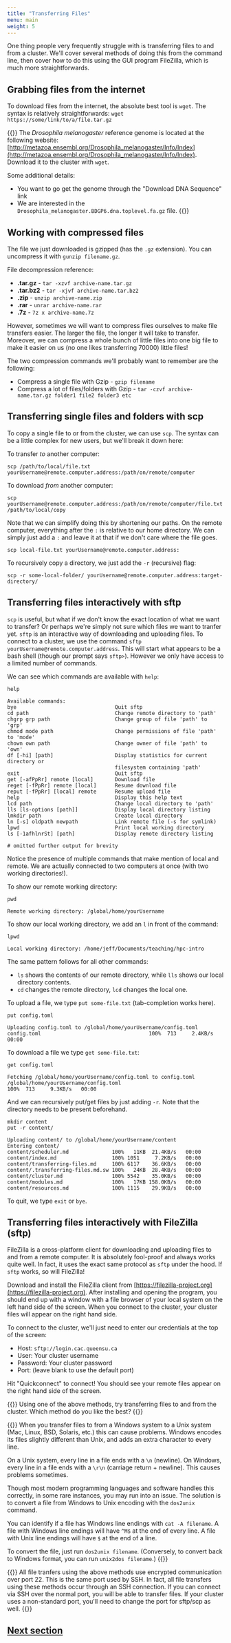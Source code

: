 ```yaml
---
title: "Transferring Files"
menu: main
weight: 5
---
```


One thing people very frequently struggle with is transferring files 
to and from a cluster.
We'll cover several methods of doing this from the command line,
then cover how to do this using the GUI program FileZilla, 
which is much more straightforwards.

## Grabbing files from the internet

To download files from the internet, 
the absolute best tool is `wget`.
The syntax is relatively straightforwards: `wget https://some/link/to/a/file.tar.gz`

{{<admonition title="Downloading the Drosophila genome">}}
The *Drosophila melanogaster* reference genome is located at the following website:
[http://metazoa.ensembl.org/Drosophila_melanogaster/Info/Index](http://metazoa.ensembl.org/Drosophila_melanogaster/Info/Index).
Download it to the cluster with `wget`.

Some additional details:

* You want to go get the genome through the "Download DNA Sequence" link
* We are interested in the `Drosophila_melanogaster.BDGP6.dna.toplevel.fa.gz` file.
{{</admonition>}}

## Working with compressed files

The file we just downloaded is gzipped (has the `.gz` extension).
You can uncompress it with `gunzip filename.gz`.

File decompression reference:

* **.tar.gz** - `tar -xzvf archive-name.tar.gz`
* **.tar.bz2** - `tar -xjvf archive-name.tar.bz2`
* **.zip** - `unzip archive-name.zip`
* **.rar** - `unrar archive-name.rar`
* **.7z** - `7z x archive-name.7z`

However, sometimes we will want to compress files ourselves to make file transfers easier.
The larger the file, the longer it will take to transfer. 
Moreover, we can compress a whole bunch of little files into one big file to make it easier
on us (no one likes transferring 70000) little files!

The two compression commands we'll probably want to remember are the following:

* Compress a single file with Gzip - `gzip filename`
* Compress a lot of files/folders with Gzip - `tar -czvf archive-name.tar.gz folder1 file2 folder3 etc`

## Transferring single files and folders with scp

To copy a single file to or from the cluster, we can use `scp`.
The syntax can be a little complex for new users, 
but we'll break it down here:

To transfer *to* another computer:
```
scp /path/to/local/file.txt yourUsername@remote.computer.address:/path/on/remote/computer
```

To download *from* another computer:
```
scp yourUsername@remote.computer.address:/path/on/remote/computer/file.txt /path/to/local/copy
```

Note that we can simplify doing this by shortening our paths.
On the remote computer, everything after the `:` is relative to our home directory.
We can simply just add a `:` and leave it at that if we don't care where the file goes.

```
scp local-file.txt yourUsername@remote.computer.address:
```

To recursively copy a directory, we just add the `-r` (recursive) flag:

```
scp -r some-local-folder/ yourUsername@remote.computer.address:target-directory/
```

## Transferring files interactively with sftp

`scp` is useful, but what if we don't know the exact location of what we want to transfer?
Or perhaps we're simply not sure which files we want to tranfer yet.
`sftp` is an interactive way of downloading and uploading files.
To connect to a cluster, we use the command `sftp yourUsername@remote.computer.address`.
This will start what appears to be a bash shell (though our prompt says `sftp>`).
However we only have access to a limited number of commands.

We can see which commands are available with `help`:
```
help
```
```
Available commands:
bye                                Quit sftp
cd path                            Change remote directory to 'path'
chgrp grp path                     Change group of file 'path' to 'grp'
chmod mode path                    Change permissions of file 'path' to 'mode'
chown own path                     Change owner of file 'path' to 'own'
df [-hi] [path]                    Display statistics for current directory or
                                   filesystem containing 'path'
exit                               Quit sftp
get [-afPpRr] remote [local]       Download file
reget [-fPpRr] remote [local]      Resume download file
reput [-fPpRr] [local] remote      Resume upload file
help                               Display this help text
lcd path                           Change local directory to 'path'
lls [ls-options [path]]            Display local directory listing
lmkdir path                        Create local directory
ln [-s] oldpath newpath            Link remote file (-s for symlink)
lpwd                               Print local working directory
ls [-1afhlnrSt] [path]             Display remote directory listing

# omitted further output for brevity
```

Notice the presence of multiple commands that make mention of local and remote.
We are actually connected to two computers at once (with two working directories!).

To show our remote working directory:
```
pwd
```
```
Remote working directory: /global/home/yourUsername
```

To show our local working directory, we add an `l` in front of the command:

```
lpwd
```
```
Local working directory: /home/jeff/Documents/teaching/hpc-intro
```

The same pattern follows for all other commands:

* `ls` shows the contents of our remote directory, while `lls` shows our local directory contents.
* `cd` changes the remote directory, `lcd` changes the local one.

To upload a file, we type `put some-file.txt` (tab-completion works here).

```
put config.toml
```
```
Uploading config.toml to /global/home/yourUsername/config.toml
config.toml                                   100%  713     2.4KB/s   00:00 
```

To download a file we type `get some-file.txt`:

```
get config.toml
```
```
Fetching /global/home/yourUsername/config.toml to config.toml
/global/home/yourUsername/config.toml                               100%  713     9.3KB/s   00:00 
```

And we can recursively put/get files by just adding `-r`.
Note that the directory needs to be present beforehand.

```
mkdir content
put -r content/
```
```
Uploading content/ to /global/home/yourUsername/content
Entering content/
content/scheduler.md              100%   11KB  21.4KB/s   00:00    
content/index.md                  100% 1051     7.2KB/s   00:00    
content/transferring-files.md     100% 6117    36.6KB/s   00:00    
content/.transferring-files.md.sw 100%   24KB  28.4KB/s   00:00    
content/cluster.md                100% 5542    35.0KB/s   00:00    
content/modules.md                100%   17KB 158.0KB/s   00:00    
content/resources.md              100% 1115    29.9KB/s   00:00    
```

To quit, we type `exit` or `bye`. 

## Transferring files interactively with FileZilla (sftp)

FileZilla is a cross-platform client for downloading and uploading files to and from a remote computer.
It is absolutely fool-proof and always works quite well.
In fact, it uses the exact same protocol as `sftp` under the hood.
If `sftp` works, so will FileZilla!

Download and install the FileZilla client from [https://filezilla-project.org](https://filezilla-project.org).
After installing and opening the program, 
you should end up with a window with a file browser of your local system 
on the left hand side of the screen.
When you connect to the cluster, your cluster files will appear on the right hand side.

To connect to the cluster, 
we'll just need to enter our credentials at the top of the screen:

* Host: `sftp://login.cac.queensu.ca`
* User: Your cluster username
* Password: Your cluster password
* Port: (leave blank to use the default port)

Hit "Quickconnect" to connect!
You should see your remote files appear on the right hand side of the screen.

{{<admonition title="Transferring files">}}
Using one of the above methods, try transferring files to and from the cluster.
Which method do you like the best?
{{</admonition>}}

{{<admonition title="Working with Windows" type="note">}}
When you transfer files to from a Windows system to a Unix system 
(Mac, Linux, BSD, Solaris, etc.) this can cause problems.
Windows encodes its files slightly different than Unix,
and adds an extra character to every line.

On a Unix system, every line in a file ends with a `\n` (newline).
On Windows, every line in a file ends with a `\r\n` (carriage return + newline).
This causes problems sometimes.

Though most modern programming languages and software handles this correctly,
in some rare instances, you may run into an issue.
The solution is to convert a file from Windows to Unix encoding with the `dos2unix` command.

You can identify if a file has Windows line endings with `cat -A filename`.
A file with Windows line endings will have `^M$` at the end of every line.
A file with Unix line endings will have `$` at the end of a line.

To convert the file, just run `dos2unix filename`.
(Conversely, to convert back to Windows format, you can run `unix2dos filename`.)
{{</admonition>}}

{{<admonition title="A note on ports" type="note">}}
All file tranfers using the above methods use encrypted communication over port 22.
This is the same port used by SSH.
In fact, all file transfers using these methods occur through an SSH connection.
If you can connect via SSH over the normal port, you will be able to transfer files.
If your cluster uses a non-standard port, you'll need to change the port for sftp/scp 
as well.
{{</admonition>}}

## [Next section](../resources/)


